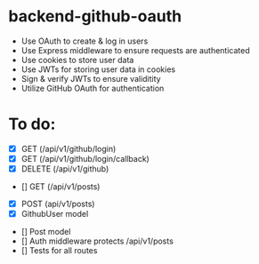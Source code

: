 # backend-github-oauth

- Use OAuth to create & log in users
- Use Express middleware to ensure requests are authenticated
- Use cookies to store user data
- Use JWTs for storing user data in cookies
- Sign & verify JWTs to ensure validitity
- Utilize GitHub OAuth for authentication

# To do:

- [x] GET (/api/v1/github/login)
- [x] GET (/api/v1/github/login/callback)
- [x] DELETE (/api/v1/github)
- [] GET (/api/v1/posts)
- [x] POST (api/v1/posts)
- [x] GithubUser model
- [] Post model
- [] Auth middleware protects /api/v1/posts
- [] Tests for all routes
